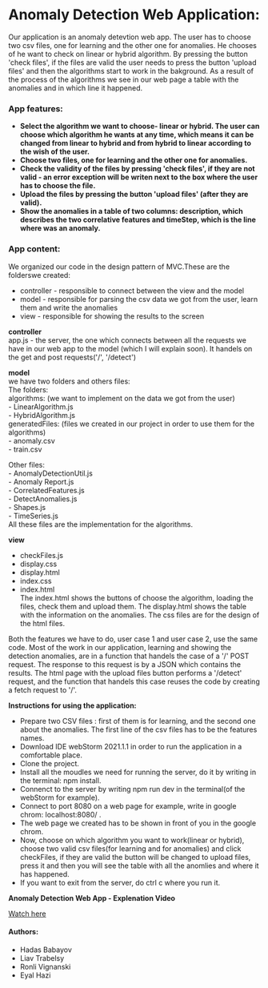 # Anomaly Detection Web Application:

Our application is an anomaly detevtion web app. The user has to choose two csv files, one for learning and the other one for anomalies. He chooses of he want to check on linear or hybrid algorithm.
By pressing the button 'check files', if the files are valid the user needs to press the button 'upload files' and then the algorithms start to work in the bakground.
As a result of the process of the algorithms we see in our web page a table with the anomalies and in which line it happened.


### App features:
  - **Select the algorithm we want to choose- linear or hybrid. The user can choose which algorithm he wants at any time, which means it can be changed from linear to hybrid and from hybrid to linear according to the wish of the user.**
  - **Choose two files, one for learning and the other one for anomalies.**
  - **Check the validity of the files by pressing 'check files', if they are not valid - an error exception will be writen next to the box where the user has to choose the file.** 
  - **Upload the files by pressing the button 'upload files' (after they are valid).**
  - **Show the anomalies in a table of two columns: description, which describes the two correlative features and timeStep, which is the line where was an anomaly.**


### App content:
 We organized our code in the design pattern of MVC.These are the folderswe created:
* controller - responsible to connect between the view and the model<br/>
* model - responsible for parsing the csv data we got from the user, learn them and write the anomalies<br/>
* view - responsible for showing the results to the screen<br/>

**controller**<br/>
   app.js - the server, the one which connects between all the requests we have in our web app to the model (which I will explain soon).
   It handels on the get and post requests('/', '/detect')

**model**<br/>
	we have two folders and others files:<br/>
	The folders:<br/>
	algorithms: (we want to implement on the data we got from the user)<br/>
			- LinearAlgorithm.js<br/>
			- HybridAlgorithm.js<br/>
	generatedFiles: (files we created in our project in order to use them for the algorithms)<br/>
			- anomaly.csv<br/>
			- train.csv<br/>
	
Other files:<br/>
	- AnomalyDetectionUtil.js<br/>
	- Anomaly Report.js<br/>
	- CorrelatedFeatures.js<br/>
	- DetectAnomalies.js<br/>
	- Shapes.js<br/>
	- TimeSeries.js<br/>
	All these files are the implementation for the algorithms.
		
**view**<br/>
- checkFiles.js<br/>
- display.css<br/>
- display.html<br/>
- index.css<br/>
- index.html<br/>
	The index.html shows the buttons of choose the algorithm, loading the files, check them and upload them.
	The display.html shows the table with the information on the anomalies.
	The css files are for the design of the html files.<br/>

Both the features we have to do, user case 1 and user case 2, use the same code. Most of the work in our application, learning and showing the detection anomalies, are in a function that handels the case of a '/' POST request. The response to this request is by a JSON which contains the results. The html page with the upload files button performs a '/detect' request, and the function that handels this case reuses the code by creating a fetch request to '/'.
    

**Instructions for using the application:**
- Prepare two CSV files : first of them is for learning, and the second one about the anomalies. The first line of the csv files has to be the features names.
- Download IDE webStorm 2021.1.1 in order to run the application in a comfortable place.
- Clone the project.
- Install all the moudles we need for running the server, do it by writing in the terminal: npm install.
- Connenct to the server by writing npm run dev in the terminal(of the webStorm for example).
- Connect to port 8080 on a web page for example, write in google chrom: localhost:8080/ .
- The web page we created has to be shown in front of you in the google chrom.
- Now, choose on which algorithm you want to work(linear or hybrid), choose two valid csv files(for learning and for anomalies) and click checkFiles, if they are valid the button will be changed to upload files, press it and then you will see the table with all the anomlies and where it has happened.
- If you want to exit from the server, do ctrl c where you run it.

**Anomaly Detection Web App - Explenation Video**

[Watch here](https://youtu.be/EkVAL1K9l5Q)

#### Authors:
* Hadas Babayov
* Liav Trabelsy
* Ronli Vignanski
* Eyal Hazi





















